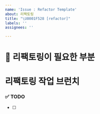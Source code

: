 ```yaml
---
name: 'Issue : Refactor Template'
about: 리팩토링
title: "\U0001F528 [refactor]"
labels: ''
assignees: ''

---
```


# 🔨 리팩토링이 필요한 부분 

# 리팩토링 작업 브런치
<!-- refactor/auth-issue-47-->

### ✅ TODO
<!-- 리팩토링 투두  -->
- [ ]

